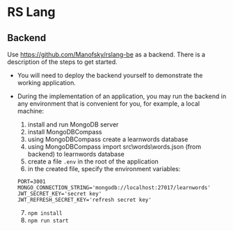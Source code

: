 # RS Lang

## Backend

Use https://github.com/Manofsky/rslang-be as a backend.
There is a description of the steps to get started.

- You will need to deploy the backend yourself to demonstrate the working application.
- During the implementation of an application, you may run the backend in any environment that is convenient for you, for example, a local machine:

  1. install and run MongoDB server
  2. install MongoDBCompass
  3. using MongoDBCompass create a learnwords database
  4. using MongoDBCompass import src\words\words.json (from backend) to learnwords database
  5. create a file `.env` in the root of the application
  6. in the created file, specify the environment variables:

  ```
  PORT=3001
  MONGO_CONNECTION_STRING='mongodb://localhost:27017/learnwords'
  JWT_SECRET_KEY='secret key'
  JWT_REFRESH_SECRET_KEY='refresh secret key'
  ```

  7. `npm install`
  8. `npm run start`
